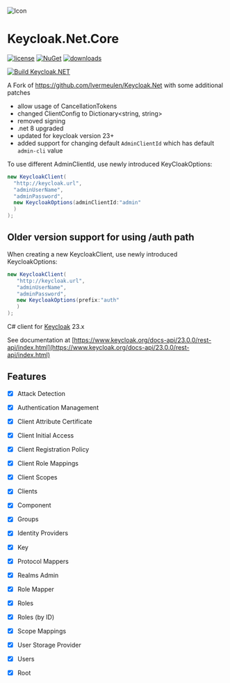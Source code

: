 ![Icon](https://raw.github.com/silentpartnersoftware/Keycloak.Net/01f1654e44065409726b417e26b2dfc913e03c7f/docs/icon.png)
# Keycloak.Net.Core
[![license](https://img.shields.io/github/license/AnderssonPeter/Keycloak.Net.svg?maxAge=2592000)](https://github.com/AnderssonPeter/Keycloak.Net/blob/master/LICENSE) [![NuGet](https://img.shields.io/nuget/v/Keycloak.Net.Core?maxAge=2592000)](https://www.nuget.org/packages/Keycloak.Net.Core/) [![downloads](https://img.shields.io/nuget/dt/Keycloak.Net.Core)](https://www.nuget.org/packages/Keycloak.Net.Core/)

[![Build Keycloak.NET](https://github.com/CarbonFreed-AI/Keycloak.Net/actions/workflows/build-library.yml/badge.svg)](https://github.com/CarbonFreed-AI/Keycloak.Net/actions/workflows/build-library.yml)

 A Fork of https://github.com/lvermeulen/Keycloak.Net with some additional patches
 * allow usage of CancellationTokens
 * changed ClientConfig to Dictionary<string, string>
 * removed signing
 * .net 8 upgraded
 * updated for keycloak version 23+
 * added support for changing default `AdminClientId` which has default `admin-cli` value

 To use different AdminClientId, use newly introduced KeyCloakOptions:
  ```cs
 new KeycloakClient(
    "http://keycloak.url",
    "adminUserName",
    "adminPassword",
    new KeycloakOptions(adminClientId:"admin"
    )
);
 ```

 ## Older version support for using /auth path
 When creating a new KeycloakClient, use newly introduced KeycloakOptions:
 ```cs
 new KeycloakClient(
    "http://keycloak.url",
    "adminUserName",
    "adminPassword",
    new KeycloakOptions(prefix:"auth"
    )
);
 ```

C# client for [Keycloak](https://www.keycloak.org/) 23.x

See documentation at [https://www.keycloak.org/docs-api/23.0.0/rest-api/index.html](https://www.keycloak.org/docs-api/23.0.0/rest-api/index.html)

## Features
* [X] Attack Detection
* [X] Authentication Management
* [X] Client Attribute Certificate
* [X] Client Initial Access
* [X] Client Registration Policy
* [X] Client Role Mappings
* [X] Client Scopes
* [X] Clients
* [X] Component
* [X] Groups
* [X] Identity Providers
* [X] Key
* [X] Protocol Mappers
* [X] Realms Admin
* [X] Role Mapper
* [X] Roles
* [X] Roles (by ID)
* [X] Scope Mappings
* [X] User Storage Provider
* [X] Users
* [X] Root

